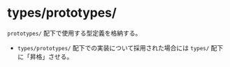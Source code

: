 # types/prototypes/

`prototypes/` 配下で使用する型定義を格納する。

- `types/prototypes/` 配下での実装について採用された場合には `types/` 配下に「昇格」させる。
